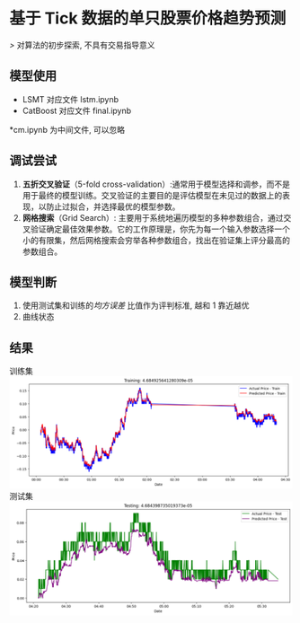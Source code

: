 # 基于 Tick 数据的**单只股票**价格趋势预测

_>_ 对算法的初步探索, 不具有交易指导意义

## 模型使用

- LSMT 对应文件 lstm.ipynb
- CatBoost 对应文件 final.ipynb

\*cm.ipynb 为中间文件, 可以忽略

## 调试尝试

1. **五折交叉验证**（5-fold cross-validation）:通常用于模型选择和调参，而不是用于最终的模型训练。交叉验证的主要目的是评估模型在未见过的数据上的表现，以防止过拟合，并选择最优的模型参数。
2. **网格搜索**（Grid Search）: 主要用于系统地遍历模型的多种参数组合，通过交叉验证确定最佳效果参数。它的工作原理是，你先为每一个输入参数选择一个小的有限集，然后网格搜索会穷举各种参数组合，找出在验证集上评分最高的参数组合。

## 模型判断

1. 使用测试集和训练的*均方误差* 比值作为评判标准, 越和 1 靠近越优
2. 曲线状态

## 结果

训练集
![image](https://github.com/H3dg3h09/Price-Prediction-By-Tick/blob/main/output/cat_res_tarin.png)
测试集
![image](https://github.com/H3dg3h09/Price-Prediction-By-Tick/blob/main/output/cat_res_test.png)
